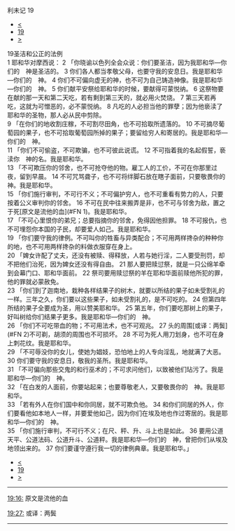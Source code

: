 ﻿





 利未记 19




* [<](bible/LEV18.md)
* [19](bible/LEV.md)
* [>](bible/LEV20.md)



 
19圣洁和公正的法例  
1 耶和华对摩西说： 
2 「你晓谕以色列全会众说：你们要圣洁，因为我耶和华—你们的　神是圣洁的。 
3 你们各人都当孝敬父母，也要守我的安息日。我是耶和华—你们的　神。 
4 你们不可偏向虚无的神，也不可为自己铸造神像。我是耶和华—你们的　神。 
5 你们献平安祭给耶和华的时候，要献得可蒙悦纳。 
6 这祭物要在献的那一天和第二天吃，若有剩到第三天的，就必用火焚烧。 
7 第三天若再吃，这就为可憎恶的，必不蒙悦纳。 
8 凡吃的人必担当他的罪孽；因为他亵渎了耶和华的圣物，那人必从民中剪除。  
9 「在你们的地收割庄稼，不可割尽田角，也不可拾取所遗落的。 
10 不可摘尽葡萄园的果子，也不可拾取葡萄园所掉的果子；要留给穷人和寄居的。我是耶和华—你们的　神。  
11 「你们不可偷盗，不可欺骗，也不可彼此说谎。 
12 不可指着我的名起假誓，亵渎你　神的名。我是耶和华。  
13 「不可欺压你的邻舍，也不可抢夺他的物。雇工人的工价，不可在你那里过夜，留到早晨。 
14 不可咒骂聋子，也不可将绊脚石放在瞎子面前，只要敬畏你的　神。我是耶和华。  
15 「你们施行审判，不可行不义；不可偏护穷人，也不可重看有势力的人，只要按着公义审判你的邻舍。 
16 不可在民中往来搬弄是非，也不可与邻舍为敌，置之于死[原文是流他的血](#FN
1)。我是耶和华。  
17 「不可心里恨你的弟兄；总要指摘你的邻舍，免得因他担罪。 
18 不可报仇，也不可埋怨你本国的子民，却要爱人如己。我是耶和华。  
19 「你们要守我的律例。不可叫你的牲畜与异类配合；不可用两样搀杂的种种你的地，也不可用两样搀杂的料做衣服穿在身上。  
20 「婢女许配了丈夫，还没有被赎、得释放，人若与她行淫，二人要受刑罚，却不把他们治死，因为婢女还没有得自由。 
21 那人要把赎愆祭，就是一只公绵羊牵到会幕门口、耶和华面前。 
22 祭司要用赎愆祭的羊在耶和华面前赎他所犯的罪，他的罪就必蒙赦免。  
23 「你们到了迦南地，栽种各样结果子的树木，就要以所结的果子如未受割礼的一样。三年之久，你们要以这些果子，如未受割礼的，是不可吃的。 
24 但第四年所结的果子全要成为圣，用以赞美耶和华。 
25 第五年，你们要吃那树上的果子，好叫树给你们结果子更多。我是耶和华—你们的　神。  
26 「你们不可吃带血的物；不可用法术，也不可观兆。 
27 头的周围[或译：两鬓](#FN
2)不可剃，胡须的周围也不可损坏。 
28 不可为死人用刀划身，也不可在身上刺花纹。我是耶和华。  
29 「不可辱没你的女儿，使她为娼妓，恐怕地上的人专向淫乱，地就满了大恶。 
30 你们要守我的安息日，敬我的圣所。我是耶和华。  
31 「不可偏向那些交鬼的和行巫术的；不可求问他们，以致被他们玷污了。我是耶和华—你们的　神。  
32 「在白发的人面前，你要站起来；也要尊敬老人，又要敬畏你的　神。我是耶和华。  
33 「若有外人在你们国中和你同居，就不可欺负他。 
34 和你们同居的外人，你们要看他如本地人一样，并要爱他如己，因为你们在埃及地也作过寄居的。我是耶和华—你们的　神。  
35 「你们施行审判，不可行不义；在尺、秤、升、斗上也是如此。 
36 要用公道天平、公道法码、公道升斗、公道秤。我是耶和华—你们的　神，曾把你们从埃及地领出来的。 
37 你们要谨守遵行我一切的律例典章。我是耶和华。」 
* [<](bible/LEV18.md)
* [19](bible/LEV.md)
* [>](bible/LEV20.md)





---


[19:16:](#V16)
原文是流他的血


[19:27:](#V27)
或译：两鬓




---









